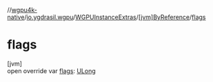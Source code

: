 //[wgpu4k-native](../../../../index.md)/[io.ygdrasil.wgpu](../../index.md)/[WGPUInstanceExtras](../index.md)/[[jvm]ByReference](index.md)/[flags](flags.md)

# flags

[jvm]\
open override var [flags](flags.md): [ULong](https://kotlinlang.org/api/core/kotlin-stdlib/kotlin/-u-long/index.html)